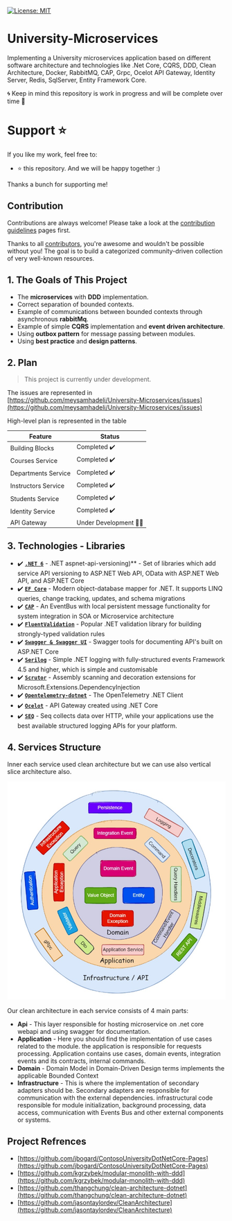 [![License: MIT](https://img.shields.io/badge/License-MIT-brightgreen.svg?style=flat-square)](https://opensource.org/licenses/MIT)
# University-Microservices
Implementing a University microservices application based on different software architecture and technologies like .Net Core, CQRS, DDD, Clean Architecture, Docker, RabbitMQ, CAP, Grpc, Ocelot API Gateway, Identity Server, Redis, SqlServer, Entity Framework Core.

🌀 Keep in mind this repository is work in progress and will be complete over time 🚀

# Support ⭐
If you like my work, feel free to:

- ⭐ this repository. And we will be happy together :)


Thanks a bunch for supporting me!

## Contribution

Contributions are always welcome! Please take a look at the [contribution guidelines](https://github.com/meysamhadeli/University-Microservices/blob/master/contributing.md) pages first.

Thanks to all [contributors](https://github.com/meysamhadeli/University-Microservices/graphs/contributors), you're awesome and wouldn't be possible without you! The goal is to build a categorized community-driven collection of very well-known resources.

## 1. The Goals of This Project

- The **microservices** with **DDD** implementation.
- Correct separation of bounded contexts.
- Example of communications between bounded contexts through asynchronous **rabbitMq**.
- Example of simple **CQRS** implementation and **event driven architecture**.
- Using **outbox pattern** for message passing between modules.
- Using **best practice** and **design patterns**.

## 2. Plan
> This project is currently under development.

The issues are represented in [https://github.com/meysamhadeli/University-Microservices/issues](https://github.com/meysamhadeli/University-Microservices/issues)

High-level plan is represented in the table

| Feature | Status |
| ------- | ------ |
| Building Blocks | Completed ✔️ |
| Courses Service | Completed ✔️ |
| Departments Service | Completed ✔️ |
| Instructors Service | Completed ✔️ |
| Students Service | Completed ✔️ |
| Identity Service | Completed ✔️ |
| API Gateway | Under Development 👷‍♂️ |


## 3. Technologies - Libraries
- ✔️ **[`.NET 6`](https://dotnet.microsoft.com/download)** - .NET aspnet-api-versioning)** - Set of libraries which add service API versioning to ASP.NET Web API, OData with ASP.NET Web API, and ASP.NET Core
- ✔️ **[`EF Core`](https://github.com/dotnet/efcore)** - Modern object-database mapper for .NET. It supports LINQ queries, change tracking, updates, and schema migrations
- ✔️ **[`CAP`](https://github.com/dotnetcore/CAP)** - An EventBus with local persistent message functionality for system integration in SOA or Microservice architecture
- ✔️ **[`FluentValidation`](https://github.com/FluentValidation/FluentValidation)** - Popular .NET validation library for building strongly-typed validation rules
- ✔️ **[`Swagger & Swagger UI`](https://github.com/domaindrivendev/Swashbuckle.AspNetCore)** - Swagger tools for documenting API's built on ASP.NET Core
- ✔️ **[`Serilog`](https://github.com/serilog/serilog)** - Simple .NET logging with fully-structured events
Framework 4.5 and higher, which is simple and customisable
- ✔️ **[`Scrutor`](https://github.com/khellang/Scrutor)** - Assembly scanning and decoration extensions for Microsoft.Extensions.DependencyInjection
- ✔️ **[`Opentelemetry-dotnet`](https://github.com/open-telemetry/opentelemetry-dotnet)** - The OpenTelemetry .NET Client
- ✔️ **[`Ocelot`](https://github.com/ThreeMammals/Ocelot)** - API Gateway created using .NET Core
- ✔️ **[`SEQ`](https://github.com/serilog/serilog-sinks-seq)** - Seq collects data over HTTP, while your applications use the best available structured logging APIs for your platform.

## 4. Services Structure
Inner each service used clean architecture but we can use also vertical slice architecture also.

![](./assets/clean-architecture.jpg)

Our clean architecture in each service consists of 4 main parts:
- **Api** - This layer responsible for hosting microservice on .net core webapi and using swagger for documentation.
- **Application** - Here you should find the implementation of use cases related to the module. the application is responsible for requests processing. Application contains use cases, domain events, integration events and its contracts, internal commands.
- **Domain** - Domain Model in Domain-Driven Design terms implements the applicable Bounded Context
- **Infrastructure** - This is where the implementation of secondary adapters should be. Secondary adapters are responsible for communication with the external dependencies.
infrastructural code responsible for module initialization, background processing, data access, communication with Events Bus and other external components or systems.

## Project Refrences 
- [https://github.com/jbogard/ContosoUniversityDotNetCore-Pages](https://github.com/jbogard/ContosoUniversityDotNetCore-Pages)
- [https://github.com/kgrzybek/modular-monolith-with-ddd](https://github.com/kgrzybek/modular-monolith-with-ddd)
- [https://github.com/thangchung/clean-architecture-dotnet](https://github.com/thangchung/clean-architecture-dotnet)
- [https://github.com/jasontaylordev/CleanArchitecture](https://github.com/jasontaylordev/CleanArchitecture)
